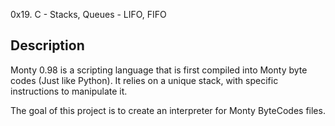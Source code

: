 ﻿0x19. C - Stacks, Queues - LIFO, FIFO

## Description

Monty 0.98 is a scripting language that is first compiled into Monty byte codes (Just like Python). It relies on a unique stack, with specific instructions to manipulate it.

The goal of this project is to create an interpreter for Monty ByteCodes files.
